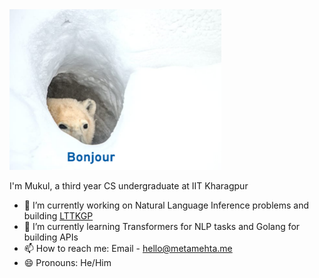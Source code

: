  <img src="https://github.com/mukul-mehta/mukul-mehta/blob/master/bonjour.png" alt="Bonjour" width="339" height="257"> 

I'm Mukul, a third year CS undergraduate at IIT Kharagpur

- 🔭 I’m currently working on Natural Language Inference problems and building [LTTKGP](https://github.com/lttkgp)
- 🌱 I’m currently learning Transformers for NLP tasks and Golang for building APIs 
- 📫 How to reach me: Email - hello@metamehta.me
- 😄 Pronouns: He/Him
